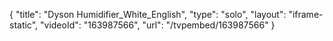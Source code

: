 {
    "title": "Dyson Humidifier_White_English",
    "type": "solo",
    "layout": "iframe-static",
    "videoId": "163987566",
    "url": "\/tvpembed\/163987566"
}